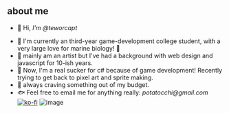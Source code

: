 <!---
teworcapt/teworcapt is a ✨ special ✨ repository because its `README.md` (this file) appears on your GitHub profile.
You can click the Preview link to take a look at your changes.
--->
## about me
- 🐚 Hi, _I’m @teworcapt_ 
* 🐠 I'm currently an third-year game-development college student, with a very large love for marine biology! 🎣
* 🐳 mainly am an artist but I've had a background with web design and javascript for 10-ish years.
* 🦀 Now, I'm a real sucker for c# because of game development! Recently trying to get back to pixel art and sprite making.
* 🍥 always craving something out of my budget.
* 🐟 Feel free to email me for anything really: _potatocchi@gmail.com_
[![ko-fi](https://ko-fi.com/img/githubbutton_sm.svg)](https://ko-fi.com/P5P87DK7L)
![image](https://github.com/teworcapt/teworcapt/assets/134356292/b695c9fa-668c-48de-81c2-211f04bedd82)



